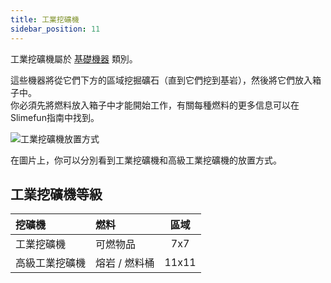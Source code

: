 ```yaml
---
title: 工業挖礦機
sidebar_position: 11
---
```


工業挖礦機屬於 [基礎機器](Basic-Machines.md) 類別。

這些機器將從它們下方的區域挖掘礦石（直到它們挖到基岩），然後將它們放入箱子中。  
你必須先將燃料放入箱子中才能開始工作，有關每種燃料的更多信息可以在 Slimefun指南中找到。

![工業挖礦機放置方式](https://raw.githubusercontent.com/Slimefun/Slimefun4-Wiki/master/images/multiblock-industrial-miners.png)

在圖片上，你可以分別看到工業挖礦機和高級工業挖礦機的放置方式。

## 工業挖礦機等級

| 挖礦機     | 燃料       |  區域   |
|:------- |:-------- |:-----:|
| 工業挖礦機   | 可燃物品     |  7x7  |
| 高級工業挖礦機 | 熔岩 / 燃料桶 | 11x11 |
